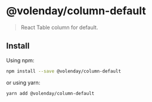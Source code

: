 # @volenday/column-default

> React Table column for default.

## Install

Using npm:

```sh
npm install --save @volenday/column-default
```

or using yarn:

```sh
yarn add @volenday/column-default
```
